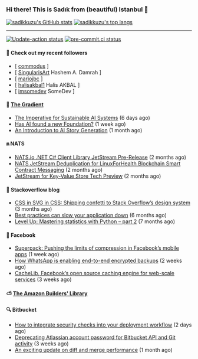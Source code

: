 ### Hi there! This is Sadık from (beautiful) Istanbul 👋

[![sadikkuzu's GitHub stats](https://github-readme-stats.vercel.app/api?username=sadikkuzu&show_icons=true&theme=dark&hide=stars&hide_title=true)](https://github.com/sadikkuzu)
[![sadikkuzu's top langs](https://github-readme-stats.vercel.app/api/top-langs/?username=sadikkuzu&langs_count=6&layout=compact&theme=dark&hide_title=true)](https://github.com/sadikkuzu)

---

[![Update-action status](https://github.com/sadikkuzu/sadikkuzu/actions/workflows/sadikkuzu.yml/badge.svg)](https://github.com/sadikkuzu/sadikkuzu/actions/workflows/sadikkuzu.yml)
[![pre-commit.ci status](https://results.pre-commit.ci/badge/github/sadikkuzu/sadikkuzu/master.svg)](https://results.pre-commit.ci/latest/github/sadikkuzu/sadikkuzu/master)

#### 🔭 Check out my recent followers

- [ [commodus](https://github.com/commodus)  ]
- [ [SingularisArt](https://github.com/SingularisArt) Hashem A. Damrah ]
- [ [mariojbc](https://github.com/mariojbc)  ]
- [ [halisakbal1](https://github.com/halisakbal1) Halis AKBAL ]
- [ [imsomedev](https://github.com/imsomedev) SomeDev ]


#### 🔻 [The Gradient](https://thegradient.pub)

- [The Imperative for Sustainable AI Systems](https://thegradient.pub/sustainable-ai/) (6 days ago)
- [Has AI found a new Foundation?](https://thegradient.pub/has-ai-found-a-new-foundation/) (1 week ago)
- [An Introduction to AI Story Generation](https://thegradient.pub/an-introduction-to-ai-story-generation/) (1 month ago)


#### 🔛 NATS

- [NATS.io .NET C# Client Library JetStream Pre-Release](https://nats.io/blog/jetstream-dotnet-pre-release/) (2 months ago)
- [NATS JetStream Deduplication for LinuxForHealth Blockchain Smart Contract Messaging](https://nats.io/blog/nats-jetstream-deduplication-for-lfh/) (2 months ago)
- [JetStream for Key-Value Store Tech Preview](https://nats.io/blog/kv-cli/) (2 months ago)


#### 📰 Stackoverflow blog

- [CSS in SVG in CSS: Shipping confetti to Stack Overflow’s design system](https://stackoverflow.blog/2021/05/31/shipping-confetti-to-stack-overflows-design-system/) (3 months ago)
- [Best practices can slow your application down](https://stackoverflow.blog/2021/03/03/best-practices-can-slow-your-application-down/) (6 months ago)
- [Level Up: Mastering statistics with Python – part 2](https://stackoverflow.blog/2021/02/23/level-up-mastering-statistics-with-python-part-2/) (7 months ago)


#### 📢 Facebook

- [Superpack: Pushing the limits of compression in Facebook’s mobile apps](https://engineering.fb.com/2021/09/13/core-data/superpack/) (1 week ago)
- [How WhatsApp is enabling end-to-end encrypted backups](https://engineering.fb.com/2021/09/10/security/whatsapp-e2ee-backups/) (2 weeks ago)
- [CacheLib, Facebook’s open source caching engine for web-scale services](https://engineering.fb.com/2021/09/02/open-source/cachelib/) (3 weeks ago)


#### ⛅ [The Amazon Builders' Library](https://aws.amazon.com/builders-library/)


#### 🔍 Bitbucket

- [How to integrate security checks into your deployment workflow](https://bitbucket.org/blog/bb-snyk-security) (2 days ago)
- [Deprecating Atlassian account password for Bitbucket API and Git activity](https://bitbucket.org/blog/deprecating-atlassian-account-password-for-bitbucket-api-and-git-activity) (3 weeks ago)
- [An exciting update on diff and merge performance](https://bitbucket.org/blog/an-exciting-update-on-diff-and-merge-performance) (1 month ago)
